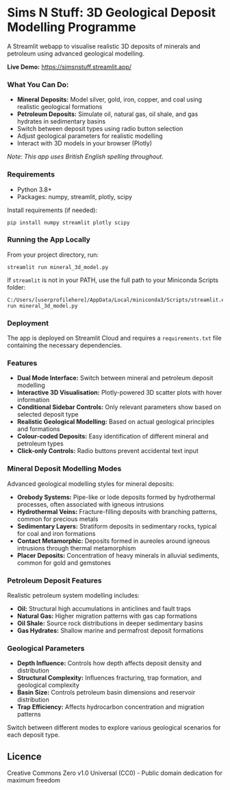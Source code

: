 # Sims N Stuff: 3D Geological Deposit Modelling Programme

A Streamlit webapp to visualise realistic 3D deposits of minerals and petroleum using advanced geological modelling.

**Live Demo:** https://simsnstuff.streamlit.app/

### What You Can Do:
- **Mineral Deposits:** Model silver, gold, iron, copper, and coal using realistic geological formations
- **Petroleum Deposits:** Simulate oil, natural gas, oil shale, and gas hydrates in sedimentary basins
- Switch between deposit types using radio button selection
- Adjust geological parameters for realistic modelling
- Interact with 3D models in your browser (Plotly)

*Note: This app uses British English spelling throughout.*

### Requirements
- Python 3.8+
- Packages: numpy, streamlit, plotly, scipy

Install requirements (if needed):
```
pip install numpy streamlit plotly scipy
```

### Running the App Locally
From your project directory, run:
```
streamlit run mineral_3d_model.py
```
If `streamlit` is not in your PATH, use the full path to your Miniconda Scripts folder:
```
C:/Users/[userprofilehere]/AppData/Local/miniconda3/Scripts/streamlit.exe run mineral_3d_model.py
```

### Deployment
The app is deployed on Streamlit Cloud and requires a `requirements.txt` file containing the necessary dependencies.

### Features
- **Dual Mode Interface:** Switch between mineral and petroleum deposit modelling
- **Interactive 3D Visualisation:** Plotly-powered 3D scatter plots with hover information
- **Conditional Sidebar Controls:** Only relevant parameters show based on selected deposit type
- **Realistic Geological Modelling:** Based on actual geological principles and formations
- **Colour-coded Deposits:** Easy identification of different mineral and petroleum types
- **Click-only Controls:** Radio buttons prevent accidental text input

### Mineral Deposit Modelling Modes
Advanced geological modelling styles for mineral deposits:

- **Orebody Systems:** Pipe-like or lode deposits formed by hydrothermal processes, often associated with igneous intrusions
- **Hydrothermal Veins:** Fracture-filling deposits with branching patterns, common for precious metals
- **Sedimentary Layers:** Stratiform deposits in sedimentary rocks, typical for coal and iron formations
- **Contact Metamorphic:** Deposits formed in aureoles around igneous intrusions through thermal metamorphism
- **Placer Deposits:** Concentration of heavy minerals in alluvial sediments, common for gold and gemstones

### Petroleum Deposit Features
Realistic petroleum system modelling includes:

- **Oil:** Structural high accumulations in anticlines and fault traps
- **Natural Gas:** Higher migration patterns with gas cap formations
- **Oil Shale:** Source rock distributions in deeper sedimentary basins
- **Gas Hydrates:** Shallow marine and permafrost deposit formations

### Geological Parameters
- **Depth Influence:** Controls how depth affects deposit density and distribution
- **Structural Complexity:** Influences fracturing, trap formation, and geological complexity
- **Basin Size:** Controls petroleum basin dimensions and reservoir distribution
- **Trap Efficiency:** Affects hydrocarbon concentration and migration patterns

Switch between different modes to explore various geological scenarios for each deposit type.

## Licence

Creative Commons Zero v1.0 Universal (CC0) - Public domain dedication for maximum freedom
